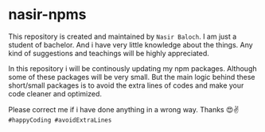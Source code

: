 # nasir-npms
This repository is created and maintained by ```Nasir Baloch```. I am just a student of bachelor. And i have very little knowledge about the things. Any kind of suggestions and teachings will be highly appreciated.

In this repository i will be continously updating my npm packages. Although some of these packages will be very small. But the main logic behind these short/small packages is to avoid the extra lines of codes and make your code cleaner and optimized.


Please correct me if i have done anything in a wrong way. Thanks 😍✌ ```#happyCoding #avoidExtraLines```
